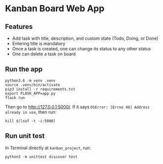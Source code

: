 # Kanban Board Web App

## Features

* Add task with title, description, and custom state (Todo, Doing, or Done)
* Entering title is mandatory
* Once a task is created, one can change its status to any other status
* One can delete a task on board

## Run the app
```console
python3.6 -m venv .venv
source .venv/bin/activate
pip3 install -r requirements.txt
export FLASK_APP=app.py
flask run
```
Then go to http://127.0.0.1:5000/. If it says `OSError: [Errno 48] Address already in use`, then run:
```console
kill $(lsof -t -i:5000)
```

## Run unit test
In Terminal directly at `kanban_project`, run:
```console
python3 -m unittest discover test
```
